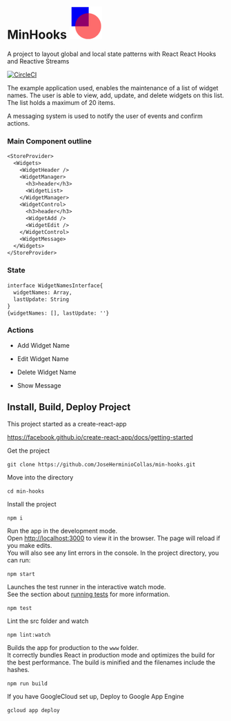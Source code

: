 # MinHooks  <img src="art/min-hooks-art.png" alt="drawing" width="75"/>


A project to layout global and local state patterns with React React Hooks and Reactive Streams


[![CircleCI](https://circleci.com/gh/JoseHerminioCollas/min-hooks/tree/master.svg?style=svg)](https://circleci.com/gh/JoseHerminioCollas/min-hooks/tree/master)

The example application used, enables the maintenance of a list of widget names.
The user is able to view, add, update, and delete widgets on this list.
The list holds a maximum of 20 items.

A messaging system is used to notify the user of events and confirm actions.


### Main Component outline

```
<StoreProvider>
  <Widgets>
    <WidgetHeader />
    <WidgetManager>
      <h3>header</h3>
      <WidgetList>
    </WidgetManager>
    <WidgetControl>
      <h3>header</h3>
      <WidgetAdd />
      <WidgetEdit />
    </WidgetControl>
    <WidgetMessage>
  </Widgets>
</StoreProvider>
```

### State

```
interface WidgetNamesInterface{
  widgetNames: Array,
  lastUpdate: String
}
{widgetNames: [], lastUpdate: ''}
```

### Actions

* Add Widget Name
* Edit Widget Name
* Delete Widget Name

* Show Message


## Install, Build, Deploy Project

This project started as a create-react-app

https://facebook.github.io/create-react-app/docs/getting-started


Get the project

`git clone https://github.com/JoseHerminioCollas/min-hooks.git`

Move into the directory

`cd min-hooks`

Install the project

`npm i`


Run the app in the development mode.<br>
Open [http://localhost:3000](http://localhost:3000) to view it in the browser.
The page will reload if you make edits.<br>
You will also see any lint errors in the console.
In the project directory, you can run:

`npm start`



Launches the test runner in the interactive watch mode.<br>
See the section about [running tests](https://facebook.github.io/create-react-app/docs/running-tests) for more information.

`npm test`



Lint the src folder and watch

`npm lint:watch`


Builds the app for production to the `www` folder.<br>
It correctly bundles React in production mode and optimizes the build for the best performance. The build is minified and the filenames include the hashes.

`npm run build`


If you have GoogleCloud set up, Deploy to Google App Engine

`gcloud app deploy`